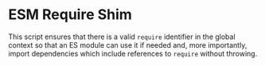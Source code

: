 # ESM Require Shim

This script ensures that there is a valid `require` identifier in the global
context so that an ES module can use it if needed and, more importantly, import
dependencies which include references to `require` without throwing.